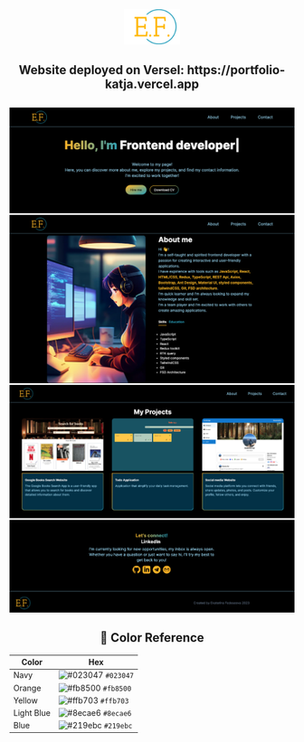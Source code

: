 <div align="center">
<img alt="logo E.F." width="100" src='/public/logo.png' />


<div align="center">
<h2> Website deployed on Versel: https://portfolio-katja.vercel.app<h2>
</div>

![main section](/public/readme/main.png)
![about section](/public/readme/about.png)
![project section](/public/readme/projects.png)
![contact section](/public/readme/contact.png)

## 🎨 Color Reference

| Color      | Hex                                                                |
| ---------- | ------------------------------------------------------------------ |
| Navy       | ![#023047](https://via.placeholder.com/10/023047?text=+) `#023047` |
| Orange     | ![#fb8500](https://via.placeholder.com/10/fb8500?text=+) `#fb8500` |
| Yellow     | ![#ffb703](https://via.placeholder.com/10/ffb703?text=+) `#ffb703` |
| Light Blue | ![#8ecae6](https://via.placeholder.com/10/8ecae6?text=+) `#8ecae6` |
| Blue       | ![#219ebc](https://via.placeholder.com/10/219ebc?text=+) `#219ebc` |
